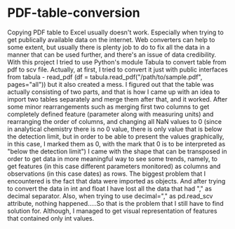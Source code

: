 # PDF-table-conversion
Copying PDF table to Excel usually doesn't work. Especially when trying to get publically available data on the internet. Web converters can help to some extent, but usually there is plenty job to do to fix all the data in a manner that can be used further, and there's an issue of data credibility.
With this project I tried to use Python's module Tabula to convert table from pdf to scv file. Actually, at first, I tried to convert it just with public interfaces from tabula - read_pdf (df = tabula.read_pdf("/path/to/sample.pdf", pages="all")) but it also created a mess. I figured out that the table was actually consisting of two parts, and that is how I came up with an idea to import two tables separately and merge them after that, and it worked. After some minor rearrangements such as merging first two columns to get completely defined feature (parameter along with measuring units) and rearranging the order of columns, and changing all NaN values to 0 (since in analytical chemistry there is no 0 value, there is only value that is below the detection limit, but in order to be able to present the values graphically, in this case, I marked them as 0, with the mark that 0 is to be interpreted as "below the detection limit") I came with the shape that can be transposed in order to get data in more meaningful way to see some trends, namely, to get features (in this case different parameters monitored) as columns and observations (in this case dates) as rows. The biggest problem that I encountered is the fact that data were imported as objects. And after trying to convert the data in int and float I have lost all the data that had "," as decimal separator. Also, when trying to use decimal="," as pd.read_scv attribute, nothing happened.....So that is the problem that I still have to find solution for. Although, I managed to get visual representation of features  that contained only int values.
